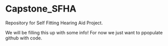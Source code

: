 # Capstone_SFHA
Repository for Self Fitting Hearing Aid Project. 

We will be filling this up with some info! For now we just want to ppopulate github with code.
